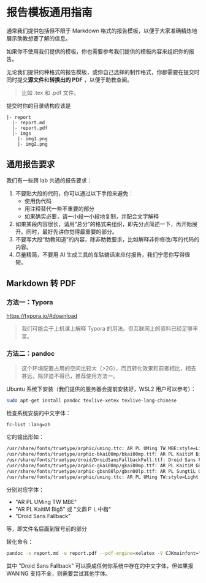 # 报告模板通用指南

通常我们提供包括但不限于 Markdown 格式的报告模板，以便于大家准确精炼地展示助教想要了解的信息。

如果你不使用我们提供的模板，你也需要参考我们提供的模板内容来组织你的报告。

无论我们提供何种格式的报告模板，或你自己选择的制作格式，你都需要在提交时同时提交**源文件**和**转换出的 PDF** ，以便于助教查阅。

> 比如 .tex 和 .pdf 文件。

提交时你的目录结构应该是

```
|- report
  |- report.md
  |- report.pdf
  |- imgs
    |- img1.png
    |- img2.png
```

## 通用报告要求

我们有一些跨 lab 共通的报告要求：

1. 不要贴大段的代码，你可以通过以下手段来避免：
    - 使用伪代码
    - 用注释替代一些不重要的部分
    - 如果确实必要，请一小段一小段地复制，并配合文字解释
2. 如果某段内容很长，请用“总分”的格式来组织，即先分点简述一下，再开始展开。同时，最好先讲你觉得最重要的部分。
3. 不要写大段“助教知道”的内容，除非助教要求，比如解释非你修改/写的代码的内容。
4. 尽量精简，不要用 AI 生成工具的车轱辘话来应付报告，我们宁愿你写得很短。

## Markdown 转 PDF

### 方法一：Typora

https://typora.io/#download

> 我们可能会于上机课上解释 Typora 的用法。但互联网上的资料已经足够丰富。

### 方法二：pandoc

> 这个环境配置占用的空间比较大（>2G），而且转化效果和前者相比，相去甚远，除非迫不得已，推荐使用方法一。

Ubuntu 系统下安装（我们提供的服务器会提前安装好，WSL2 用户可以参考）：

```bash
sudo apt-get install pandoc texlive-xetex texlive-lang-chinese
```

检查系统安装的中文字体：

```bash
fc-list :lang=zh
```

它的输出形如：

```bash
/usr/share/fonts/truetype/arphic/uming.ttc: AR PL UMing TW MBE:style=Light
/usr/share/fonts/truetype/arphic-bkai00mp/bkai00mp.ttf: AR PL KaitiM Big5,文鼎ＰＬ中楷:style=Regular
/usr/share/fonts/truetype/droid/DroidSansFallbackFull.ttf: Droid Sans Fallback:style=Regular
/usr/share/fonts/truetype/arphic-gkai00mp/gkai00mp.ttf: AR PL KaitiM GB,文鼎ＰＬ简中楷:style=Regular
/usr/share/fonts/truetype/arphic-gbsn00lp/gbsn00lp.ttf: AR PL SungtiL GB,文鼎ＰＬ简报宋:style=Regular
/usr/share/fonts/truetype/arphic/uming.ttc: AR PL UMing TW:style=Light
```

分别对应字体：

- "AR PL UMing TW MBE"
- "AR PL KaitiM Big5" 或 "文鼎ＰＬ中楷"
- "Droid Sans Fallback"

等，即文件名后面到冒号前的部分

转化命令：

```bash
pandoc -s report.md -o report.pdf --pdf-engine=xelatex -V CJKmainfont="Droid Sans Fallback"
```

其中 "Droid Sans Fallback" 可以换成任何你系统中存在的中文字体，但如果报 WANING 支持不全，则需要尝试其他字体。
